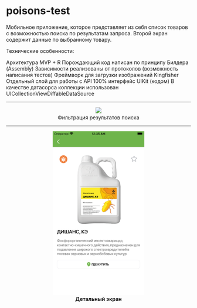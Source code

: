 # poisons-test

Мобильное приложение, которое представляет из себя список товаров c возможностью поиска по результатам запроса. Второй экран содержит данные по выбранному товару.

Технические особенности:

Архитектура MVP + R
Порождающий код написан по принципу Билдера (Assembly)
Зависимости реализованы от протоколов (возможность написания тестов)
Фреймворк для загрузки изображений Kingfisher
Отдельный слой для работы с API
100% интерфейс UIKit (кодом)
В качестве датасорса коллекции использован UICollectionViewDiffableDataSource
_____________
<div align="center">
  <img src="https://github.com/MikhailUstyantsev/poisons-test/blob/main/SearchDemo.gif" width="300px" />
</div>
<div align="center">
  Фильтрация результатов поиска
</div>

_____________

<div align="center">
  <img src="https://github.com/MikhailUstyantsev/poisons-test/blob/main/DetailScreen.png" width="250"/>
</div>
<div align="center">
  <b>
     Детальный экран
  </b>
</div>
